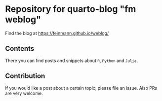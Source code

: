 # Repository for quarto-blog "fm weblog"

Find the blog at https://feinmann.github.io/weblog/


## Contents
There you can find posts and snippets about `R`, `Python` and `Julia`.

## Contribution
If you would like a post about a certain topic, please file an issue. Also PRs are very welcome.

